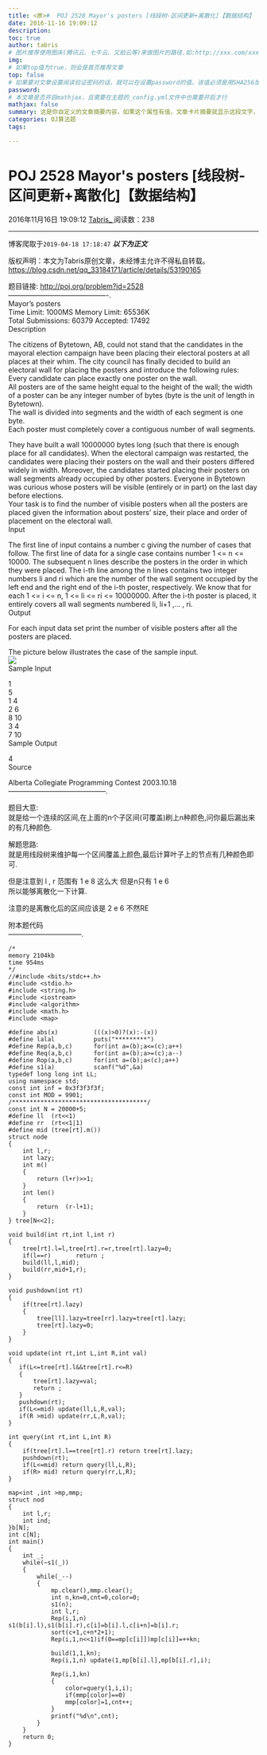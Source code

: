 ```yaml
---
title: <原>#  POJ 2528 Mayor's posters [线段树-区间更新+离散化]【数据结构】
date: 2016-11-16 19:09:12
description:
toc: true
author: tabris
# 图片推荐使用图床(腾讯云、七牛云、又拍云等)来做图片的路径.如:http://xxx.com/xxx.jpg
img: 
# 如果top值为true，则会是首页推荐文章
top: false
# 如果要对文章设置阅读验证密码的话，就可以在设置password的值，该值必须是用SHA256加密后的密码，防止被他人识破
password: 
# 本文章是否开启mathjax，且需要在主题的_config.yml文件中也需要开启才行
mathjax: false
summary: 这是你自定义的文章摘要内容，如果这个属性有值，文章卡片摘要就显示这段文字，否则程序会自动截取文章的部分内容作为摘要
categories: OJ算法题
tags:

---
```





#  POJ 2528 Mayor's posters [线段树-区间更新+离散化]【数据结构】

2016年11月16日 19:09:12  [ Tabris_ ](https://me.csdn.net/qq_33184171) 阅读数：238


--- 
 博客爬取于`2019-04-18 17:18:47`
***以下为正文***

版权声明：本文为Tabris原创文章，未经博主允许不得私自转载。
https://blog.csdn.net/qq_33184171/article/details/53190165

题目链接: [ http://poj.org/problem?id=2528 ](http://poj.org/problem?id=2528)  
——————————————-.  
Mayor’s posters  
Time Limit: 1000MS Memory Limit: 65536K  
Total Submissions: 60379 Accepted: 17492  
Description

The citizens of Bytetown, AB, could not stand that the candidates in the
mayoral election campaign have been placing their electoral posters at all
places at their whim. The city council has finally decided to build an
electoral wall for placing the posters and introduce the following rules:  
Every candidate can place exactly one poster on the wall.  
All posters are of the same height equal to the height of the wall; the width
of a poster can be any integer number of bytes (byte is the unit of length in
Bytetown).  
The wall is divided into segments and the width of each segment is one byte.  
Each poster must completely cover a contiguous number of wall segments.

They have built a wall 10000000 bytes long (such that there is enough place
for all candidates). When the electoral campaign was restarted, the candidates
were placing their posters on the wall and their posters differed widely in
width. Moreover, the candidates started placing their posters on wall segments
already occupied by other posters. Everyone in Bytetown was curious whose
posters will be visible (entirely or in part) on the last day before
elections.  
Your task is to find the number of visible posters when all the posters are
placed given the information about posters’ size, their place and order of
placement on the electoral wall.  
Input

The first line of input contains a number c giving the number of cases that
follow. The first line of data for a single case contains number 1 <= n <=
10000. The subsequent n lines describe the posters in the order in which they
were placed. The i-th line among the n lines contains two integer numbers li
and ri which are the number of the wall segment occupied by the left end and
the right end of the i-th poster, respectively. We know that for each 1 <= i
<= n, 1 <= li <= ri <= 10000000. After the i-th poster is placed, it entirely
covers all wall segments numbered li, li+1 ,… , ri.  
Output

For each input data set print the number of visible posters after all the
posters are placed.

The picture below illustrates the case of the sample input.  
![](http://poj.org/images/2528_1.jpg)  
Sample Input

1  
5  
1 4  
2 6  
8 10  
3 4  
7 10  
Sample Output

4  
Source

Alberta Collegiate Programming Contest 2003.10.18  
——————————————.

题目大意:  
就是给一个连续的区间,在上面的n个子区间(可覆盖)刷上n种颜色,问你最后漏出来的有几种颜色.

解题思路:  
就是用线段树来维护每一个区间覆盖上颜色,最后计算叶子上的节点有几种颜色即可.

但是注意到  l  ,  r  范围有  1  e  8  这么大 但是n只有  1  e  6  
所以能够离散化一下计算.

注意的是离散化后的区间应该是  2  e  6  不然RE

附本题代码  
——————————–.

    
    
    /*
    memory 2104kb
    time 954ms  
    */
    //#include <bits/stdc++.h>
    #include <stdio.h>
    #include <string.h>
    #include <iostream>
    #include <algorithm>
    #include <math.h>
    #include <map>
    
    #define abs(x)          (((x)>0)?(x):-(x))
    #define lalal           puts("*********")
    #define Rep(a,b,c)      for(int a=(b);a<=(c);a++)
    #define Req(a,b,c)      for(int a=(b);a>=(c);a--)
    #define Rop(a,b,c)      for(int a=(b);a<(c);a++)
    #define s1(a)           scanf("%d",&a)
    typedef long long int LL;
    using namespace std;
    const int inf = 0x3f3f3f3f;
    const int MOD = 9901;
    /**************************************/
    const int N = 20000+5;
    #define ll  (rt<<1)
    #define rr  (rt<<1|1)
    #define mid (tree[rt].m())
    struct node
    {
        int l,r;
        int lazy;
        int m()
        {
            return (l+r)>>1;
        }
        int len()
        {
            return  (r-l+1);
        }
    } tree[N<<2];
    
    void build(int rt,int l,int r)
    {
        tree[rt].l=l,tree[rt].r=r,tree[rt].lazy=0;
        if(l==r)       return ;
        build(ll,l,mid);
        build(rr,mid+1,r);
    }
    
    void pushdown(int rt)
    {
        if(tree[rt].lazy)
        {
            tree[ll].lazy=tree[rr].lazy=tree[rt].lazy;
            tree[rt].lazy=0;
        }
    }
    
    void update(int rt,int L,int R,int val)
    {
       if(L<=tree[rt].l&&tree[rt].r<=R)
       {
           tree[rt].lazy=val;
           return ;
       }
       pushdown(rt);
       if(L<=mid) update(ll,L,R,val);
       if(R >mid) update(rr,L,R,val);
    }
    
    int query(int rt,int L,int R)
    {
        if(tree[rt].l==tree[rt].r) return tree[rt].lazy;
        pushdown(rt);
        if(L<=mid) return query(ll,L,R);
        if(R> mid) return query(rr,L,R);
    }
    
    map<int ,int >mp,mmp;
    struct nod
    {
        int l,r;
        int ind;
    }b[N];
    int c[N];
    int main()
    {
        int _;
        while(~s1(_))
        {
            while(_--)
            {
                mp.clear(),mmp.clear();
                int n,kn=0,cnt=0,color=0;
                s1(n);
                int l,r;
                Rep(i,1,n) s1(b[i].l),s1(b[i].r),c[i]=b[i].l,c[i+n]=b[i].r;
                sort(c+1,c+n*2+1);
                Rep(i,1,n<<1)if(0==mp[c[i]])mp[c[i]]=++kn;
    
                build(1,1,kn);
                Rep(i,1,n) update(1,mp[b[i].l],mp[b[i].r],i);
    
                Rep(i,1,kn)
                {
                    color=query(1,i,i);
                    if(mmp[color]==0)
                    mmp[color]=1,cnt++;
                }
                printf("%d\n",cnt);
            }
        }
        return 0;
    }
    

